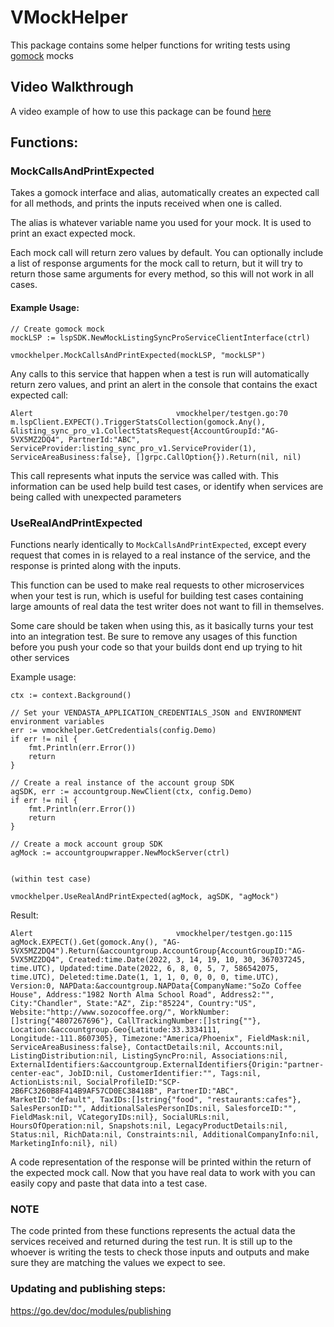# VMockHelper

This package contains some helper functions for writing tests using [gomock](https://github.com/golang/mock) mocks

## Video Walkthrough
A video example of how to use this package can be found [here](https://www.youtube.com/watch?v=kVd3pP2axZw)


## Functions:

### MockCallsAndPrintExpected

Takes a gomock interface and alias, automatically creates an expected call for all methods, 
and prints the inputs received when one is called. 

The alias is whatever variable name you used for your mock. It is used to print an exact expected mock.

Each mock call will return zero values by default.  You can optionally include a list of response arguments for the mock
call to return, but it will try to return those same arguments for every method, so this will not work in all cases.

#### Example Usage:

```
// Create gomock mock
mockLSP := lspSDK.NewMockListingSyncProServiceClientInterface(ctrl)

vmockhelper.MockCallsAndPrintExpected(mockLSP, "mockLSP")
```
Any calls to this service that happen when a test is run will automatically return zero values, and print an alert in 
the console that contains the exact expected call:
```
Alert                                vmockhelper/testgen.go:70   
m.lspClient.EXPECT().TriggerStatsCollection(gomock.Any(), &listing_sync_pro_v1.CollectStatsRequest{AccountGroupId:"AG-5VX5MZ2DQ4", PartnerId:"ABC", ServiceProvider:listing_sync_pro_v1.ServiceProvider(1), ServiceAreaBusiness:false}, []grpc.CallOption{}).Return(nil, nil)
```
This call represents what inputs the service was called with.  This information can be used help build test cases, or
identify when services are being called with unexpected parameters

### UseRealAndPrintExpected

Functions nearly identically to `MockCallsAndPrintExpected`, except every request that comes in is relayed to a real
instance of the service, and the response is printed along with the inputs.

This function can be used to make real requests to other microservices when your test is run, which is useful for building
test cases containing large amounts of real data the test writer does not want to fill in themselves.

Some care should be taken when using this, as it basically turns your test into an integration test.  Be sure to remove any
usages of this function before you push your code so that your builds dont end up trying to hit other services

Example usage:
```
ctx := context.Background()

// Set your VENDASTA_APPLICATION_CREDENTIALS_JSON and ENVIRONMENT environment variables
err := vmockhelper.GetCredentials(config.Demo) 
if err != nil {
	fmt.Println(err.Error())
	return
}

// Create a real instance of the account group SDK
agSDK, err := accountgroup.NewClient(ctx, config.Demo)
if err != nil {
	fmt.Println(err.Error())
	return
}

// Create a mock account group SDK
agMock := accountgroupwrapper.NewMockServer(ctrl)


(within test case)

vmockhelper.UseRealAndPrintExpected(agMock, agSDK, "agMock")
```
Result:
```
Alert                                vmockhelper/testgen.go:115  
agMock.EXPECT().Get(gomock.Any(), "AG-5VX5MZ2DQ4").Return(&accountgroup.AccountGroup{AccountGroupID:"AG-5VX5MZ2DQ4", Created:time.Date(2022, 3, 14, 19, 10, 30, 367037245, time.UTC), Updated:time.Date(2022, 6, 8, 0, 5, 7, 586542075, time.UTC), Deleted:time.Date(1, 1, 1, 0, 0, 0, 0, time.UTC), Version:0, NAPData:&accountgroup.NAPData{CompanyName:"SoZo Coffee House", Address:"1982 North Alma School Road", Address2:"", City:"Chandler", State:"AZ", Zip:"85224", Country:"US", Website:"http://www.sozocoffee.org/", WorkNumber:[]string{"4807267696"}, CallTrackingNumber:[]string{""}, Location:&accountgroup.Geo{Latitude:33.3334111, Longitude:-111.8607305}, Timezone:"America/Phoenix", FieldMask:nil, ServiceAreaBusiness:false}, ContactDetails:nil, Accounts:nil, ListingDistribution:nil, ListingSyncPro:nil, Associations:nil, ExternalIdentifiers:&accountgroup.ExternalIdentifiers{Origin:"partner-center-eac", JobID:nil, CustomerIdentifier:"", Tags:nil, ActionLists:nil, SocialProfileID:"SCP-2B6FC3260B8F414B9AF57CD0EC38418B", PartnerID:"ABC", MarketID:"default", TaxIDs:[]string{"food", "restaurants:cafes"}, SalesPersonID:"", AdditionalSalesPersonIDs:nil, SalesforceID:"", FieldMask:nil, VCategoryIDs:nil}, SocialURLs:nil, HoursOfOperation:nil, Snapshots:nil, LegacyProductDetails:nil, Status:nil, RichData:nil, Constraints:nil, AdditionalCompanyInfo:nil, MarketingInfo:nil}, nil)
```
A code representation of the response will be printed within the return of the expected mock call.  Now that you have real
data to work with you can easily copy and paste that data into a test case. 

### NOTE
The code printed from these functions represents the actual data the services received and returned during the test run.
It is still up to the whoever is writing the tests to check those inputs and outputs and make sure they are matching the
values we expect to see.

### Updating and publishing steps:
https://go.dev/doc/modules/publishing
